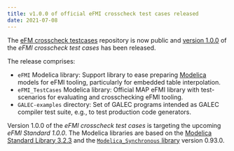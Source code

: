 ```yaml
---
title: v1.0.0 of official eFMI crosscheck test cases released
date: 2021-07-08
---
```


The [eFM crosscheck testcases](https://github.com/modelica/efmi-testcases) repository is now public and [version 1.0.0](https://github.com/modelica/efmi-testcases/releases) of the _eFMI crosscheck test cases_ has been released.

The release comprises:

 * `eFMI` Modelica library: Support library to ease preparing [Modelica](https://modelica.org/modelicalanguage.html) models for eFMI tooling, particularly for embedded table interpolation.
 * `eFMI_TestCases` Modelica library: Official MAP eFMI library with test-scenarios for evaluating and crosschecking eFMI tooling.
 * `GALEC-examples` directory: Set of GALEC programs intended as GALEC compiler test suite, e.g., to test production code generators.

Version 1.0.0 of the _eFMI crosscheck test cases_ is targeting the upcoming _eFMI Standard 1.0.0_. The Modelica libraries are based on the [Modelica Standard Library 3.2.3](https://github.com/modelica/ModelicaStandardLibrary) and the [`Modelica_Synchronous` library](https://github.com/modelica/Modelica_Synchronous) version 0.93.0.